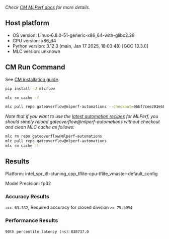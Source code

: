 *Check [CM MLPerf docs](https://docs.mlcommons.org/inference) for more details.*

## Host platform

* OS version: Linux-6.8.0-51-generic-x86_64-with-glibc2.39
* CPU version: x86_64
* Python version: 3.12.3 (main, Jan 17 2025, 18:03:48) [GCC 13.3.0]
* MLC version: unknown

## CM Run Command

See [CM installation guide](https://docs.mlcommons.org/inference/install/).

```bash
pip install -U mlcflow

mlc rm cache -f

mlc pull repo gateoverflow@mlperf-automations --checkout=9bbf7cee203e6b27a301aae5743b414a39cdbbc6


```
*Note that if you want to use the [latest automation recipes](https://docs.mlcommons.org/inference) for MLPerf,
 you should simply reload gateoverflow@mlperf-automations without checkout and clean MLC cache as follows:*

```bash
mlc rm repo gateoverflow@mlperf-automations
mlc pull repo gateoverflow@mlperf-automations
mlc rm cache -f

```

## Results

Platform: intel_spr_i9-ctuning_cpp_tflite-cpu-tflite_vmaster-default_config

Model Precision: fp32

### Accuracy Results 
`acc`: `63.332`, Required accuracy for closed division `>= 75.6954`

### Performance Results 
`90th percentile latency (ns)`: `838737.0`
